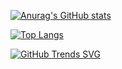 <!-- ### Hi there 👋 -->

[![Anurag's GitHub stats](https://github-readme-stats.vercel.app/api?username=tb6g16&count_private=true&show_icons=true&theme=dark&orgs=The-ReSolver)](https://github.com/tb6g16/github-readme-stats)

[![Top Langs](https://github-readme-stats.vercel.app/api/top-langs/?username=tb6g16&layout=compact&theme=dark&orgs=The-ReSolver)](https://github.com/tb6g16/github-readme-stats)

[![GitHub Trends SVG](https://api.githubtrends.io/user/svg/tb6g16/langs)](https://githubtrends.io)

<!--
**tb6g16/tb6g16** is a ✨ _special_ ✨ repository because its `README.md` (this file) appears on your GitHub profile.

Here are some ideas to get you started:

- 🔭 I’m currently working on ...
- 🌱 I’m currently learning ...
- 👯 I’m looking to collaborate on ...
- 🤔 I’m looking for help with ...
- 💬 Ask me about ...
- 📫 How to reach me: ...
- 😄 Pronouns: ...
- ⚡ Fun fact: ...
-->

